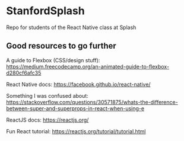 # StanfordSplash
Repo for students of the React Native class at Splash

## Good resources to go further

A guide to Flexbox (CSS/design stuff): https://medium.freecodecamp.org/an-animated-guide-to-flexbox-d280cf6afc35

React Native docs: https://facebook.github.io/react-native/

Something I was confused about: https://stackoverflow.com/questions/30571875/whats-the-difference-between-super-and-superprops-in-react-when-using-e

ReactJS docs: https://reactjs.org/

Fun React tutorial: https://reactjs.org/tutorial/tutorial.html
